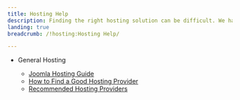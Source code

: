 ```yaml
---
title: Hosting Help
description: Finding the right hosting solution can be difficult. We have written several guides to assist in making this process easier.
landing: true
breadcrumb: /!hosting:Hosting Help/

---
```


* General Hosting

	- [Joomla Hosting Guide](joomla.md)
	- [How to Find a Good Hosting Provider](hosting.md)
	- [Recommended Hosting Providers](hosting_providers.md)